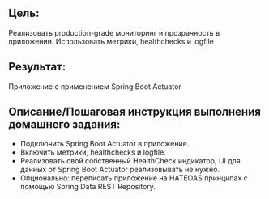 ## Цель:
Реализовать production-grade мониторинг и прозрачность в приложении. Использовать метрики, healthchecks и logfile
## Результат: 
Приложение с применением Spring Boot Actuator
## Описание/Пошаговая инструкция выполнения домашнего задания:
- Подключить Spring Boot Actuator в приложение.
- Включить метрики, healthchecks и logfile.
- Реализовать свой собственный HealthCheck индикатор, UI для данных от Spring Boot Actuator реализовывать не нужно.
- Опционально: переписать приложение на HATEOAS принципах с помощью Spring Data REST Repository.